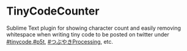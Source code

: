 # TinyCodeCounter
Sublime Text plugin for showing character count and easily removing whitespace when writing tiny code to be posted on twitter under [#tinycode](https://twitter.com/hashtag/tinycode),[#p5t](https://twitter.com/hashtag/p5t), [#つぶやきProcessing](https://twitter.com/hashtag/つぶやきProcessing), etc. 
